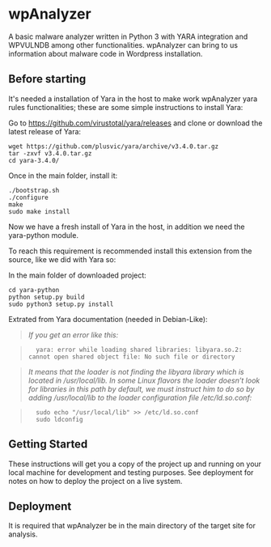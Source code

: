 # wpAnalyzer


A basic malware analyzer written in Python 3 with YARA integration and WPVULNDB among other functionalities. wpAnalyzer can bring to us information about malware code in Wordpress installation.

## Before starting

It's needed a installation of Yara in the host to make work wpAnalyzer yara rules functionalities; these are some simple instructions to install Yara:

Go to https://github.com/virustotal/yara/releases and clone or download the latest release of Yara:

	wget https://github.com/plusvic/yara/archive/v3.4.0.tar.gz
	tar -zxvf v3.4.0.tar.gz
	cd yara-3.4.0/
	
Once in the main folder, install it:

	./bootstrap.sh
	./configure
	make
	sudo make install
	
Now we have a fresh install of Yara in the host, in addition we need the yara-python module.

To reach this requirement is recommended install this extension from the source, like we did with Yara so:

In the main folder of downloaded project:

	cd yara-python
	python setup.py build
	sudo python3 setup.py install
	
Extrated from Yara documentation (needed in Debian-Like):

> *If you get an error like this:*

>		yara: error while loading shared libraries: libyara.so.2: cannot open shared object file: No such file or directory

>*It means that the loader is not finding the libyara library which is located in /usr/local/lib. In some Linux flavors the loader doesn’t look for libraries in this path by default, we must instruct him to do so by adding /usr/local/lib to the loader configuration file /etc/ld.so.conf:*

>		sudo echo "/usr/local/lib" >> /etc/ld.so.conf
>		sudo ldconfig


## Getting Started

These instructions will get you a copy of the project up and running on your local machine for development and testing purposes. See deployment for notes on how to deploy the project on a live system.

## Deployment

It is required that wpAnalyzer be in the main directory of the target site for analysis.

